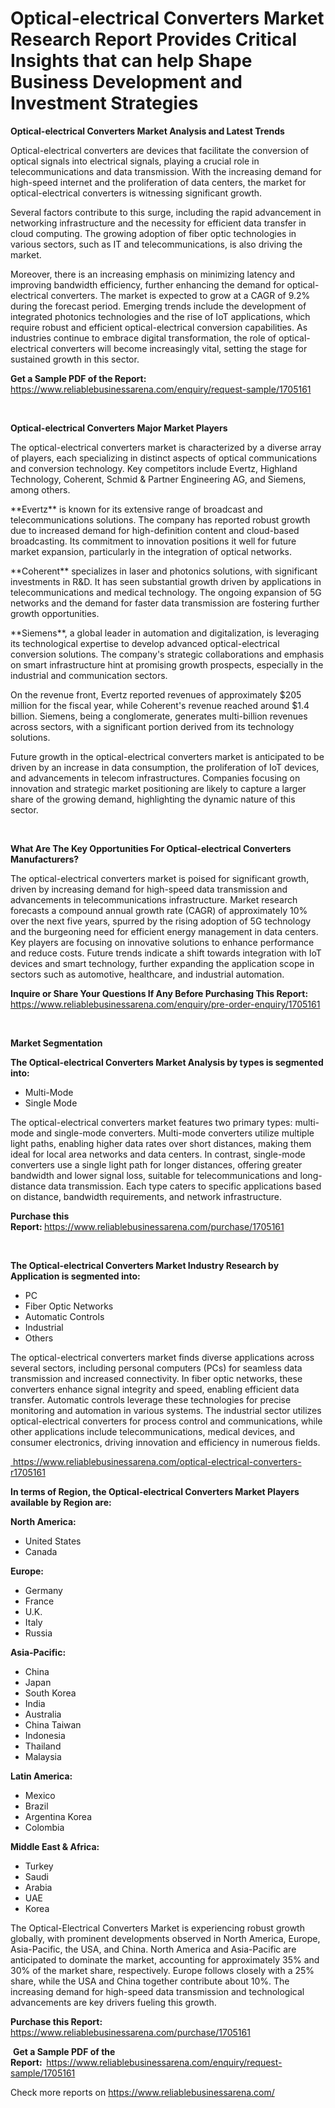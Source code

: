 <p><h1>Optical-electrical Converters Market Research Report Provides Critical Insights that can help Shape Business Development and Investment Strategies</h1></p><p><strong>Optical-electrical Converters Market Analysis and Latest Trends</strong></p>
<p><p>Optical-electrical converters are devices that facilitate the conversion of optical signals into electrical signals, playing a crucial role in telecommunications and data transmission. With the increasing demand for high-speed internet and the proliferation of data centers, the market for optical-electrical converters is witnessing significant growth. </p><p>Several factors contribute to this surge, including the rapid advancement in networking infrastructure and the necessity for efficient data transfer in cloud computing. The growing adoption of fiber optic technologies in various sectors, such as IT and telecommunications, is also driving the market. </p><p>Moreover, there is an increasing emphasis on minimizing latency and improving bandwidth efficiency, further enhancing the demand for optical-electrical converters. The market is expected to grow at a CAGR of 9.2% during the forecast period. Emerging trends include the development of integrated photonics technologies and the rise of IoT applications, which require robust and efficient optical-electrical conversion capabilities. As industries continue to embrace digital transformation, the role of optical-electrical converters will become increasingly vital, setting the stage for sustained growth in this sector.</p></p>
<p><strong>Get a Sample PDF of the Report:&nbsp;</strong> <a href="https://www.reliablebusinessarena.com/enquiry/request-sample/1705161?utm_campaign=2892&utm_medium=2&utm_source=Github&utm_content=ia&utm_term=27032025&utm_id=optical-electrical-converters">https://www.reliablebusinessarena.com/enquiry/request-sample/1705161</a></p>
<p>&nbsp;</p>
<p><strong>Optical-electrical Converters Major Market Players</strong></p>
<p><p>The optical-electrical converters market is characterized by a diverse array of players, each specializing in distinct aspects of optical communications and conversion technology. Key competitors include Evertz, Highland Technology, Coherent, Schmid & Partner Engineering AG, and Siemens, among others.</p><p>**Evertz** is known for its extensive range of broadcast and telecommunications solutions. The company has reported robust growth due to increased demand for high-definition content and cloud-based broadcasting. Its commitment to innovation positions it well for future market expansion, particularly in the integration of optical networks.</p><p>**Coherent** specializes in laser and photonics solutions, with significant investments in R&D. It has seen substantial growth driven by applications in telecommunications and medical technology. The ongoing expansion of 5G networks and the demand for faster data transmission are fostering further growth opportunities.</p><p>**Siemens**, a global leader in automation and digitalization, is leveraging its technological expertise to develop advanced optical-electrical conversion solutions. The company's strategic collaborations and emphasis on smart infrastructure hint at promising growth prospects, especially in the industrial and communication sectors.</p><p>On the revenue front, Evertz reported revenues of approximately $205 million for the fiscal year, while Coherent's revenue reached around $1.4 billion. Siemens, being a conglomerate, generates multi-billion revenues across sectors, with a significant portion derived from its technology solutions.</p><p>Future growth in the optical-electrical converters market is anticipated to be driven by an increase in data consumption, the proliferation of IoT devices, and advancements in telecom infrastructures. Companies focusing on innovation and strategic market positioning are likely to capture a larger share of the growing demand, highlighting the dynamic nature of this sector.</p></p>
<p>&nbsp;</p>
<p><strong>What Are The Key Opportunities For Optical-electrical Converters Manufacturers?</strong></p>
<p><p>The optical-electrical converters market is poised for significant growth, driven by increasing demand for high-speed data transmission and advancements in telecommunications infrastructure. Market research forecasts a compound annual growth rate (CAGR) of approximately 10% over the next five years, spurred by the rising adoption of 5G technology and the burgeoning need for efficient energy management in data centers. Key players are focusing on innovative solutions to enhance performance and reduce costs. Future trends indicate a shift towards integration with IoT devices and smart technology, further expanding the application scope in sectors such as automotive, healthcare, and industrial automation.</p></p>
<p><strong>Inquire or Share Your Questions If Any Before Purchasing This Report:</strong> <a href="https://www.reliablebusinessarena.com/enquiry/pre-order-enquiry/1705161?utm_campaign=2892&utm_medium=2&utm_source=Github&utm_content=ia&utm_term=27032025&utm_id=optical-electrical-converters">https://www.reliablebusinessarena.com/enquiry/pre-order-enquiry/1705161</a></p>
<p>&nbsp;</p>
<p><strong>Market Segmentation</strong></p>
<p><strong>The Optical-electrical Converters Market Analysis by types is segmented into:</strong></p>
<p><ul><li>Multi-Mode</li><li>Single Mode</li></ul></p>
<p><p>The optical-electrical converters market features two primary types: multi-mode and single-mode converters. Multi-mode converters utilize multiple light paths, enabling higher data rates over short distances, making them ideal for local area networks and data centers. In contrast, single-mode converters use a single light path for longer distances, offering greater bandwidth and lower signal loss, suitable for telecommunications and long-distance data transmission. Each type caters to specific applications based on distance, bandwidth requirements, and network infrastructure.</p></p>
<p><strong>Purchase this Report:&nbsp;</strong><a href="https://www.reliablebusinessarena.com/purchase/1705161?utm_campaign=2892&utm_medium=2&utm_source=Github&utm_content=ia&utm_term=27032025&utm_id=optical-electrical-converters">https://www.reliablebusinessarena.com/purchase/1705161</a></p>
<p>&nbsp;</p>
<p><strong>The Optical-electrical Converters Market Industry Research by Application is segmented into:</strong></p>
<p><ul><li>PC</li><li>Fiber Optic Networks</li><li>Automatic Controls</li><li>Industrial</li><li>Others</li></ul></p>
<p><p>The optical-electrical converters market finds diverse applications across several sectors, including personal computers (PCs) for seamless data transmission and increased connectivity. In fiber optic networks, these converters enhance signal integrity and speed, enabling efficient data transfer. Automatic controls leverage these technologies for precise monitoring and automation in various systems. The industrial sector utilizes optical-electrical converters for process control and communications, while other applications include telecommunications, medical devices, and consumer electronics, driving innovation and efficiency in numerous fields.</p></p>
<p><a href="https://www.reliablebusinessarena.com/optical-electrical-converters-r1705161?utm_campaign=2892&utm_medium=2&utm_source=Github&utm_content=ia&utm_term=27032025&utm_id=optical-electrical-converters">&nbsp;https://www.reliablebusinessarena.com/optical-electrical-converters-r1705161</a></p>
<p><strong>In terms of Region, the Optical-electrical Converters Market Players available by Region are:</strong></p>
<p>
    <p> <strong> North America: </strong>
        <ul>
            <li>United States</li>
            <li>Canada</li>
        </ul>
        </p> 
    <p> <strong> Europe: </strong>
        <ul>
            <li>Germany</li>
            <li>France</li>
            <li>U.K.</li>
            <li>Italy</li>
            <li>Russia</li>
        </ul>
        </p> 
    <p> <strong> Asia-Pacific: </strong>
        <ul>
            <li>China</li>
            <li>Japan</li>
            <li>South Korea</li>
            <li>India</li>
            <li>Australia</li>
            <li>China Taiwan</li>
            <li>Indonesia</li>
            <li>Thailand</li>
            <li>Malaysia</li>
        </ul>
        </p> 
    <p> <strong> Latin America: </strong>
        <ul>
            <li>Mexico</li>
            <li>Brazil</li>
            <li>Argentina Korea</li>
            <li>Colombia</li>
        </ul>
        </p> 
    <p> <strong> Middle East & Africa: </strong>
        <ul>
            <li>Turkey</li>
            <li>Saudi</li>
            <li>Arabia</li>
            <li>UAE</li>
            <li>Korea</li>
        </ul>
    </p>
    </p>
<p><p>The Optical-Electrical Converters Market is experiencing robust growth globally, with prominent developments observed in North America, Europe, Asia-Pacific, the USA, and China. North America and Asia-Pacific are anticipated to dominate the market, accounting for approximately 35% and 30% of the market share, respectively. Europe follows closely with a 25% share, while the USA and China together contribute about 10%. The increasing demand for high-speed data transmission and technological advancements are key drivers fueling this growth.</p></p>
<p><strong>Purchase this Report: </strong><a href="https://www.reliablebusinessarena.com/purchase/1705161?utm_campaign=2892&utm_medium=2&utm_source=Github&utm_content=ia&utm_term=27032025&utm_id=optical-electrical-converters">https://www.reliablebusinessarena.com/purchase/1705161</a></p>
<p>&nbsp;<strong>Get a Sample PDF of the Report:&nbsp;&nbsp;</strong><a href="https://www.reliablebusinessarena.com/enquiry/request-sample/1705161?utm_campaign=2892&utm_medium=2&utm_source=Github&utm_content=ia&utm_term=27032025&utm_id=optical-electrical-converters">https://www.reliablebusinessarena.com/enquiry/request-sample/1705161</a></p>
<p><strong></strong></p>
<p>Check more reports on <a href="https://www.reliablebusinessarena.com/?utm_campaign=2892&utm_medium=2&utm_source=Github&utm_content=ia&utm_term=27032025&utm_id=optical-electrical-converters">https://www.reliablebusinessarena.com/</a></p>